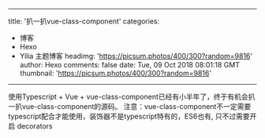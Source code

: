 
---
title: '扒一扒vue-class-component'
categories: 
 - 博客
 - Hexo
 - Yilia 主题博客
headimg: 'https://picsum.photos/400/300?random=9816'
author: Hexo
comments: false
date: Tue, 09 Oct 2018 08:01:18 GMT
thumbnail: 'https://picsum.photos/400/300?random=9816'
---

<div>   
使用Typescript + Vue + vue-class-component已经有小半年了，终于有机会扒一扒vue-class-component的源码。
注意：vue-class-component不一定需要typescript配合才能使用，装饰器不是typescript特有的，ES6也有, 只不过需要开启 decorators
      
      
</div>
            